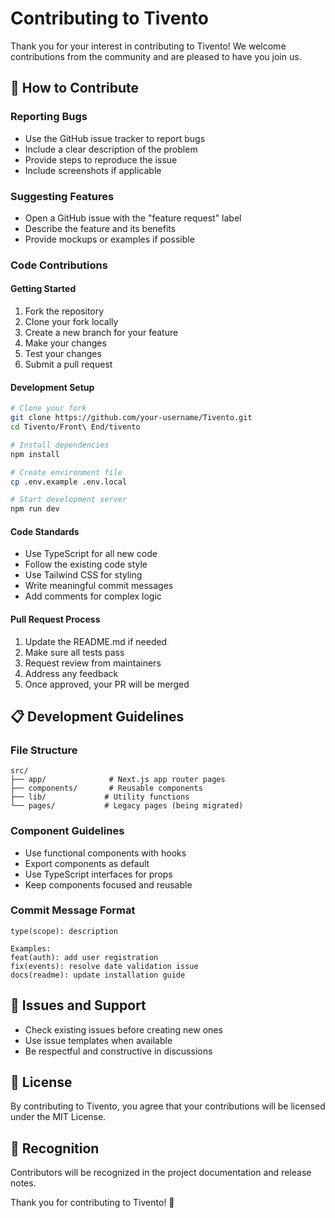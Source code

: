 # Contributing to Tivento

Thank you for your interest in contributing to Tivento! We welcome contributions from the community and are pleased to have you join us.

## 🤝 How to Contribute

### Reporting Bugs
- Use the GitHub issue tracker to report bugs
- Include a clear description of the problem
- Provide steps to reproduce the issue
- Include screenshots if applicable

### Suggesting Features
- Open a GitHub issue with the "feature request" label
- Describe the feature and its benefits
- Provide mockups or examples if possible

### Code Contributions

#### Getting Started
1. Fork the repository
2. Clone your fork locally
3. Create a new branch for your feature
4. Make your changes
5. Test your changes
6. Submit a pull request

#### Development Setup
```bash
# Clone your fork
git clone https://github.com/your-username/Tivento.git
cd Tivento/Front\ End/tivento

# Install dependencies
npm install

# Create environment file
cp .env.example .env.local

# Start development server
npm run dev
```

#### Code Standards
- Use TypeScript for all new code
- Follow the existing code style
- Use Tailwind CSS for styling
- Write meaningful commit messages
- Add comments for complex logic

#### Pull Request Process
1. Update the README.md if needed
2. Make sure all tests pass
3. Request review from maintainers
4. Address any feedback
5. Once approved, your PR will be merged

## 📋 Development Guidelines

### File Structure
```
src/
├── app/              # Next.js app router pages
├── components/       # Reusable components
├── lib/             # Utility functions
└── pages/           # Legacy pages (being migrated)
```

### Component Guidelines
- Use functional components with hooks
- Export components as default
- Use TypeScript interfaces for props
- Keep components focused and reusable

### Commit Message Format
```
type(scope): description

Examples:
feat(auth): add user registration
fix(events): resolve date validation issue
docs(readme): update installation guide
```

## 🐛 Issues and Support

- Check existing issues before creating new ones
- Use issue templates when available
- Be respectful and constructive in discussions

## 📄 License

By contributing to Tivento, you agree that your contributions will be licensed under the MIT License.

## 🙏 Recognition

Contributors will be recognized in the project documentation and release notes.

Thank you for contributing to Tivento! 🎉
